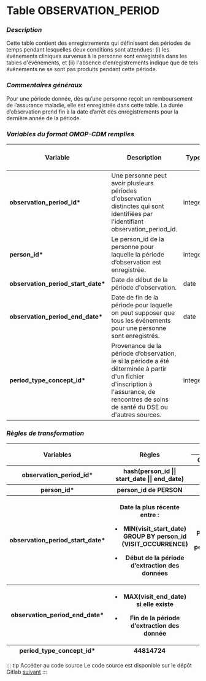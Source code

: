 # **Table OBSERVATION_PERIOD**
<!-- SPDX-License-Identifier: MPL-2.0 -->

### *Description*

 Cette table contient des enregistrements qui définissent des périodes
 de temps pendant lesquelles deux conditions sont attendues: (i) les
 événements cliniques survenus à la personne sont enregistrés dans les
 tables d'événements, et (ii) l'absence d'enregistrements indique que
 de tels événements ne se sont pas produits pendant cette période.

### *Commentaires généraux*

 Pour une période donnée, dès qu’une personne reçoit un remboursement
 de l’assurance maladie, elle est enregistrée dans cette table. La
 durée d’observation prend fin à la date d’arrêt des enregistrements
 pour la dernière année de la période.

### *Variables du format OMOP-CDM remplies* 

| **Variable**                        | **Description**                                                                                                                                                                          | **Type** | **Clé primaire** | **Clé étrangère** | **Table de la clé étrangère** |
|----------------|-------------------------------|-----|-------|-------|----------|
| **observation_period_id\***         | Une personne peut avoir plusieurs périodes d'observation distinctes qui sont identifiées par l'identifiant observation_period_id.                                                        | integer  | Oui              | Non               |                               |
| **person_id\***                     | Le person_id de la personne pour laquelle la période d’observation est enregistrée.                                                                                                      | integer  | Non              | Oui               | PERSON                        |
| **observation_period_start_date\*** | Date de début de la période d'observation.                                                                                                                                               | date     | Non              | Non               |                               |
| **observation_period_end_date\***   | Date de fin de la période pour laquelle on peut supposer que tous les événements pour une personne sont enregistrés.                                                                     | date     | Non              | Non               |                               |
| **period_type_concept_id\***        | Provenance de la période d’observation, ie si la période a été déterminée à partir d'un fichier d'inscription à l'assurance, de rencontres de soins de santé du DSE ou d'autres sources. | integer  | Non              | Oui               | CONCEPT                       |

### *Règles de transformation*

<table>
<colgroup>
<col style="width: 21%" />
<col style="width: 50%" />
<col style="width: 11%" />
<col style="width: 16%" />
</colgroup>
<thead>
<tr class="header">
<th rowspan="2"><strong>Variables</strong></th>
<th rowspan="2"><strong>Règles</strong></th>
<th colspan="2"><strong>Jointure</strong></th>
</tr>
<tr class="odd">
<th><strong>Gauche</strong></th>
<th><strong>Droite</strong></th>
</tr>
<tr class="odd">
<th><strong>observation_period_id*</strong></th>
<th>hash(person_id || start_date || end_date)</th>
<th></th>
<th></th>
</tr>
<tr class="odd">
<th><strong>person_id*</strong></th>
<th>person_id de PERSON</th>
<th></th>
<th></th>
</tr>
<tr class="odd">
<th><strong>observation_period_start_date*</strong></th>
<th><p>Date la plus récente entre :</p>
<ul>
<li>
<p>MIN(visit_start_date) GROUP BY person_id (VISIT_OCCURRENCE)</p>
</li>
<li>
<p>Début de la période d’extraction des données</p>
</li>
</ul></th>
<th><p>PERSON</p>
<p>person_id</p></th>
<th><p>VISIT_OCCURRENCE</p>
<p>person_id</p></th>
</tr>
<tr class="odd">
<th><strong>observation_period_end_date*</strong></th>
<th><ul>
<li>
<p>MAX(visit_end_date) si elle existe</p>
</li>
<li>
<p>Fin de la période d’extraction des donnée</p>
</li>
</ul></th>
<th></th>
<th></th>
</tr>
<tr class="odd">
<th><strong>period_type_concept_id*</strong></th>
<th>44814724</th>
<th></th>
<th></th>
</tr>
</thead>
<tbody>
</tbody>
</table>

::: tip Accéder au code source
Le code source est disponible sur le dépôt Gitlab [suivant](https://gitlab.com/healthdatahub/snds_omop)
:::

